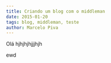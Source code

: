 ```yaml
---
title: Criando um blog com o middleman
date: 2015-01-20
tags: blog, middleman, teste
author: Marcelo Piva
---
```


Olá
hjhjhjhjjjhjh


ewd
